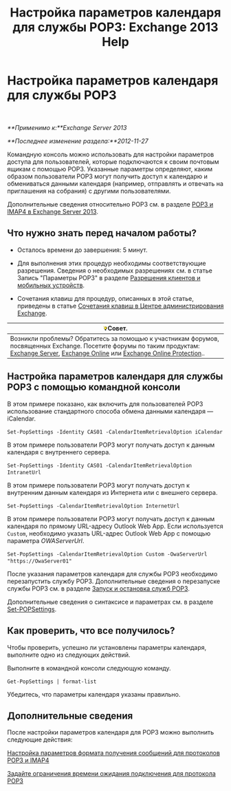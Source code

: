 ﻿---
title: 'Настройка параметров календаря для службы POP3: Exchange 2013 Help'
TOCTitle: Настройка параметров календаря для службы POP3
ms:assetid: ac3d60a0-8697-4c06-9e93-f8d2c4b157b6
ms:mtpsurl: https://technet.microsoft.com/ru-ru/library/Bb124133(v=EXCHG.150)
ms:contentKeyID: 50556427
ms.date: 04/30/2018
mtps_version: v=EXCHG.150
ms.translationtype: HT
---

# Настройка параметров календаря для службы POP3

 

_**Применимо к:**Exchange Server 2013_

_**Последнее изменение раздела:**2012-11-27_

Командную консоль можно использовать для настройки параметров доступа для пользователей, которые подключаются к своим почтовым ящикам с помощью POP3. Указанные параметры определяют, каким образом пользователи POP3 могут получить доступ к календарю и обмениваться данными календаря (например, отправлять и отвечать на приглашения на собрания) с другими пользователями.

Дополнительные сведения относительно POP3 см. в разделе [POP3 и IMAP4 в Exchange Server 2013](pop3-and-imap4-in-exchange-server-2013-exchange-2013-help.md).

## Что нужно знать перед началом работы?

  - Осталось времени до завершения: 5 минут.

  - Для выполнения этих процедур необходимы соответствующие разрешения. Сведения о необходимых разрешениях см. в статье Запись "Параметры POP3" в разделе [Разрешения клиентов и мобильных устройств](clients-and-mobile-devices-permissions-exchange-2013-help.md).

  - Сочетания клавиш для процедур, описанных в этой статье, приведены в статье [Сочетания клавиш в Центре администрирования Exchange](keyboard-shortcuts-in-the-exchange-admin-center-exchange-online-protection-help.md).

<table>
<thead>
<tr class="header">
<th><img src="images/Bb124558.tip(EXCHG.150).gif" title="Совет" alt="Совет" />Совет.</th>
</tr>
</thead>
<tbody>
<tr class="odd">
<td>Возникли проблемы? Обратитесь за помощью к участникам форумов, посвященных Exchange. Посетите форумы по таким продуктам: <a href="https://go.microsoft.com/fwlink/p/?linkid=60612">Exchange Server</a>, <a href="https://go.microsoft.com/fwlink/p/?linkid=267542">Exchange Online</a> или <a href="https://go.microsoft.com/fwlink/p/?linkid=285351">Exchange Online Protection</a>..</td>
</tr>
</tbody>
</table>


## Настройка параметров календаря для службы POP3 с помощью командной консоли

В этом примере показано, как включить для пользователей POP3 использование стандартного способа обмена данными календаря — iCalendar.

    Set-PopSettings -Identity CAS01 -CalendarItemRetrievalOption iCalendar

В этом примере пользователи POP3 могут получать доступ к данным календаря с внутреннего сервера.

    Set-PopSettings -Identity CAS01 -CalendarItemRetrievalOption IntranetUrl 

В этом примере пользователи POP3 могут получать доступ к внутренним данным календаря из Интернета или с внешнего сервера.

    Set-PopSettings -CalendarItemRetrievalOption InternetUrl

В этом примере пользователи POP3 могут получать доступ к данным календаря по прямому URL-адресу Outlook Web App. Если используется `Custom`, необходимо указать URL-адрес Outlook Web App с помощью параметра *OWAServerUrl*.

    Set-PopSettings -CalendarItemRetrievalOption Custom -OwaServerUrl "https://OwaServer01"

После указания параметров календаря для службы POP3 необходимо перезапустить службу POP3. Дополнительные сведения о перезапуске службы POP3 см. в разделе [Запуск и остановка служб POP3](start-and-stop-the-pop3-services-exchange-2013-help.md).

Дополнительные сведения о синтаксисе и параметрах см. в разделе [Set-POPSettings](https://technet.microsoft.com/ru-ru/library/aa997154\(v=exchg.150\)).

## Как проверить, что все получилось?

Чтобы проверить, успешно ли установлены параметры календаря, выполните одно из следующих действий.

Выполните в командной консоли следующую команду.

    Get-PopSettings | format-list

Убедитесь, что параметры календаря указаны правильно.

## Дополнительные сведения

После настройки параметров календаря для POP3 можно выполнить следующие действия:

[Настройка параметров формата получения сообщений для протоколов POP3 и IMAP4](configure-pop3-and-imap4-message-retrieval-format-options-exchange-2013-help.md)

[Задайте ограничения времени ожидания подключения для протокола POP3](set-connection-time-out-limits-for-pop3-exchange-2013-help.md)


